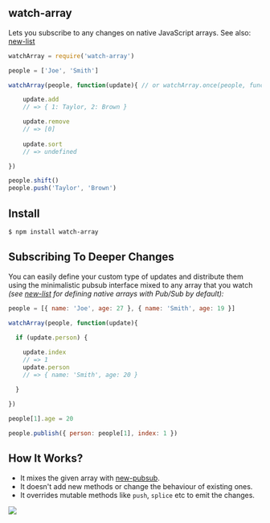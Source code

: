 ## watch-array

Lets you subscribe to any changes on native JavaScript arrays. See also: [new-list](http://github.com/azer/new-list)

```js
watchArray = require('watch-array')

people = ['Joe', 'Smith']

watchArray(people, function(update){ // or watchArray.once(people, function(update){

    update.add
    // => { 1: Taylor, 2: Brown }

    update.remove
    // => [0]
    
    update.sort
    // => undefined

})

people.shift()
people.push('Taylor', 'Brown')
```

## Install

```bash
$ npm install watch-array
```

## Subscribing To Deeper Changes

You can easily define your custom type of updates and distribute them using the minimalistic pubsub interface mixed to
any array that you watch *(see [new-list](http://github.com/azer/new-list) for defining native arrays with Pub/Sub by default):*

```js
people = [{ name: 'Joe', age: 27 }, { name: 'Smith', age: 19 }]

watchArray(people, function(update){
    
  if (update.person) {

    update.index
    // => 1
    update.person
    // => { name: 'Smith', age: 20 }

  }
  
})

people[1].age = 20

people.publish({ person: people[1], index: 1 })
```

## How It Works?

* It mixes the given array with [new-pubsub](http://github.com/azer/new-pubsub). 
* It doesn't add new methods or change the behaviour of existing ones.
* It overrides mutable methods like `push`, `splice` etc to emit the changes.

![](https://dl.dropboxusercontent.com/s/vg71zdk29kckx04/npmel_12.jpg)
